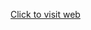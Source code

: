 [Click to visit web](https://dusthuynh.github.io/CTU/CT188_Nhap%20mon%20lap%20trinh%20Web/pomodorWeb/)
